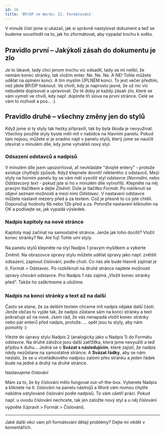```yaml
---
id: 26
title: 'BP/DP ve Wordu: II. Formátování'
---
```

<p>V minulé čísti jsme si ukázali, jak si správně nastylovat dokument a teď se budeme soustředit na to, jak ho zformátovat, aby vypadal trochu k světu. <span style="line-height: 1.6;"><br />
</span></p>
<h2>Pravidlo první – Jakýkoli zásah do dokumentu je zlo</h2>
<p>Je to lákavé, tady chci jenom trochu víc odsadit, tady se mi nelíbí, že nemám konec stránky, tak vložim enter. Ne. Ne. Ne. A NE! Tohle můžete udělat na úplném konci. A tím myslím ÚPLNÉM konci. To jest večer předtím, než jdete BP/DP tisknout. Ve chvíli, kdy je naprosto jasné, že už nic víc nebudete dopisovat a upravovat. Do té doby je každý zásah zlo, které se vám vymstí ve chvíli, kdy např. doplníte tři slova na první stránce. Celé se vám to rozhodí a pos… :)</p>
<h2>Pravidlo druhé – všechny změny jen do stylů</h2>
<p>Když jsme si ty styly tak hezky připravili, tak by byla škoda je nevyužívat. Všechny použité styly byste měli mít v nabídce na hlavním panelu. Pokud tam nejsou, můžete si je snadno najít v panelu stylů, který jsme se naučili otevírat v minulém díle, kdy jsme vytvářeli nový styl.</p>
<h3>Odsazení odstavců a nadpisů</h3>
<p>V minulém díle jsem upozorňoval, ať nevkládáte "dvojité entery" - protože existuje chytřejší způsob. Když klepnete dovnitř některého z odstavců. Mezi styly na horním panelu by se vám měl vysvítit styl odstavce (<em>Normální</em>, nebo <em>Odstavcový text</em> - pokud jste si ho v minulém díle vytvořili). Klepněte na něj pravým tlačítkem a dejte <em>Změnit</em>. Dole je tlačítko <em>Formát</em>. Po rokliknutí se objeví seznam možností a mezi nimi <em>Odstavec. </em>V nastavení odstavce můžete nastavit mezery před a za textem. Což je přesně to co jste chtěli. Doporučuji hodnoty 6b nebo 12b před a za. Potvrďte nastavení kliknutím na OK a podívejte se, jak vypadá výsledek.</p>
<h3>Nadpis kapitoly na nové stránce</h3>
<p>Kapitoly mají začínat na samostatné stránce. Jenže jak toho docílit? Vložit konec stránky? Ne. Ale fuj! Tohle umí styly.</p>
<p><span style="line-height: 1.6;">Na panelu stylů klepněte na styl Nadpis 1 pravým myšítkem a vyberte Změnit. Na obrazovce úpravy stylu můžete udělat úpravy jako např. zvětšit odsazení, zapnout číslování, podle chuti. Co nás ale bude hlavně zajímat je tl. Formát &gt; Odstavec. Po rozkliknutí na druhé stránce najdete možnosti úpravy chování odstavce. Pro Nadpis 1 nás zajímá „Vložit konec stránky před“. Takže ho zaškrtneme a uložíme.</span></p>
<h3>Nadpis na konci stránky a text až na další</h3>
<p>Často se stane, že za delším textem chceme mít nadpis nějaké další části. Jenže občas to vyjde tak, že nadpis zůstane sám na konci stránky a text pokračuje až na nové. Jsem rád, že vás nenapadá vložit konec stránky nebo pár enterů před nadpis, protože..... opět jsou tu styly, aby nám pomohly :)</p>
<p>Vlezte do úpravy stylu Nadpis 2 (analogicky jako u Nadpis 1) do Formátu odstavce. Na druhé záložce jsou další zatřžítka, která jsme nevyužili a teď přijdou k duhu… Jedná se o <strong>Svázat s následujícím</strong>, které zajistí, že nadpis nikdy nezůstane na samostatné stránce. A <strong>Svázat řádky</strong>, aby se nám nestalo, že se u víceřádkového nadpisu zalomí přes stránku a jeden řádek bude na jedné a druhý na druhé stránce.</p>
<p><span style="font-family: sans-serif; line-height: 1.3;">Nastavujeme číslování</span></p>
<p>Mám za to, že by číslování mělo fungovat out-of-the-box. Vyberete Nadpis a kliknete na tl. číslování na panelu nástrojů a Word vám rovnou chytře nabídne ostylované číslování podle nadpisů. <span style="line-height: 1.6;">To vám ušetří práci. Pokud např. u úvodu číslování nechcete, tak jen založte nový styl a u něj číslování vypněte (Upravit &gt; Formát &gt; Číslování).</span></p>
<hr />
<p>Jaké další věci vám při formátování dělají problémy? Dejte mi vědět v komentářích.</p>
